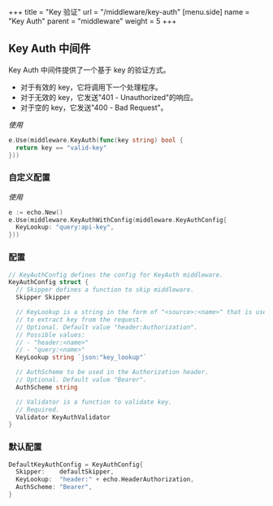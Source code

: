 +++
title = "Key 验证"
url = "/middleware/key-auth"
[menu.side]
  name = "Key Auth"
  parent = "middleware"
  weight = 5
+++

## Key Auth 中间件

Key Auth 中间件提供了一个基于 key 的验证方式。

- 对于有效的 key，它将调用下一个处理程序。
- 对于无效的 key，它发送"401 - Unauthorized"的响应。
- 对于空的 key，它发送"400 - Bad Request"。

*使用*

```go
e.Use(middleware.KeyAuth(func(key string) bool {
  return key == "valid-key"
}))
```

### 自定义配置

*使用*

```go
e := echo.New()
e.Use(middleware.KeyAuthWithConfig(middleware.KeyAuthConfig{
  KeyLookup: "query:api-key",
}))
```

### 配置

```go
// KeyAuthConfig defines the config for KeyAuth middleware.
KeyAuthConfig struct {
  // Skipper defines a function to skip middleware.
  Skipper Skipper

  // KeyLookup is a string in the form of "<source>:<name>" that is used
  // to extract key from the request.
  // Optional. Default value "header:Authorization".
  // Possible values:
  // - "header:<name>"
  // - "query:<name>"
  KeyLookup string `json:"key_lookup"`

  // AuthScheme to be used in the Authorization header.
  // Optional. Default value "Bearer".
  AuthScheme string

  // Validator is a function to validate key.
  // Required.
  Validator KeyAuthValidator
}
```

### 默认配置

```go
DefaultKeyAuthConfig = KeyAuthConfig{
  Skipper:    defaultSkipper,
  KeyLookup:  "header:" + echo.HeaderAuthorization,
  AuthScheme: "Bearer",
}
```

